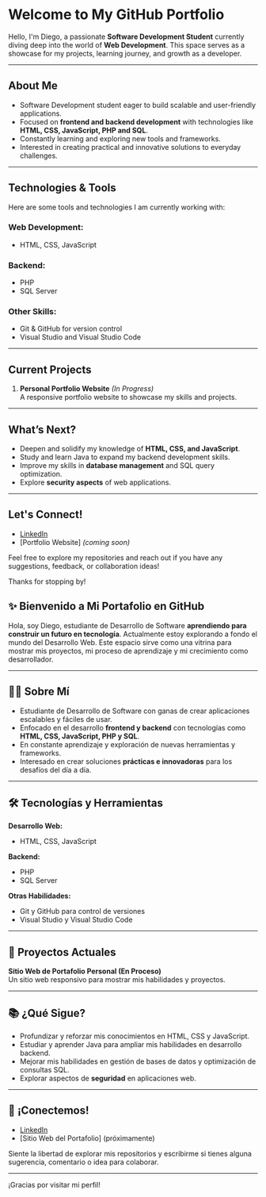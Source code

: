 # Welcome to My GitHub Portfolio

Hello, I'm Diego, a passionate **Software Development Student** currently diving deep into the world of **Web Development**. This space serves as a showcase for my projects, learning journey, and growth as a developer.  

---

## About Me

- Software Development student eager to build scalable and user-friendly applications.  
- Focused on **frontend and backend development** with technologies like **HTML, CSS, JavaScript, PHP and SQL**.  
- Constantly learning and exploring new tools and frameworks.  
- Interested in creating practical and innovative solutions to everyday challenges.

---

## Technologies & Tools

Here are some tools and technologies I am currently working with:  

### Web Development:
- HTML, CSS, JavaScript  

### Backend:
- PHP
- SQL Server

### Other Skills:
- Git & GitHub for version control  
- Visual Studio and Visual Studio Code  

---

## Current Projects

1. **Personal Portfolio Website** *(In Progress)*  
   A responsive portfolio website to showcase my skills and projects.  

---

## What’s Next?

- Deepen and solidify my knowledge of **HTML, CSS, and JavaScript**.  
- Study and learn Java to expand my backend development skills.
- Improve my skills in **database management** and SQL query optimization.  
- Explore **security aspects** of web applications.

---

## Let's Connect!

- [LinkedIn](https://www.linkedin.com/in/dialoma/)  
- [Portfolio Website] *(coming soon)*  

Feel free to explore my repositories and reach out if you have any suggestions, feedback, or collaboration ideas!  

Thanks for stopping by! 

## ✨ Bienvenido a Mi Portafolio en GitHub

Hola, soy Diego, estudiante de Desarrollo de Software **aprendiendo para construir un futuro en tecnología**. Actualmente estoy explorando a fondo el mundo del Desarrollo Web. Este espacio sirve como una vitrina para mostrar mis proyectos, mi proceso de aprendizaje y mi crecimiento como desarrollador.

---

## 🧑‍💻 Sobre Mí

- Estudiante de Desarrollo de Software con ganas de crear aplicaciones escalables y fáciles de usar.  
- Enfocado en el desarrollo **frontend y backend** con tecnologías como **HTML, CSS, JavaScript, PHP y SQL**.  
- En constante aprendizaje y exploración de nuevas herramientas y frameworks.  
- Interesado en crear soluciones **prácticas e innovadoras** para los desafíos del día a día.

---

## 🛠️ Tecnologías y Herramientas

**Desarrollo Web:**
- HTML, CSS, JavaScript

**Backend:**
- PHP  
- SQL Server

**Otras Habilidades:**
- Git y GitHub para control de versiones  
- Visual Studio y Visual Studio Code

---

## 🚧 Proyectos Actuales

**Sitio Web de Portafolio Personal (En Proceso)**  
Un sitio web responsivo para mostrar mis habilidades y proyectos.

---

## 📚 ¿Qué Sigue?

- Profundizar y reforzar mis conocimientos en HTML, CSS y JavaScript.  
- Estudiar y aprender Java para ampliar mis habilidades en desarrollo backend.  
- Mejorar mis habilidades en gestión de bases de datos y optimización de consultas SQL.  
- Explorar aspectos de **seguridad** en aplicaciones web.

---

## 🤝 ¡Conectemos!

- [LinkedIn](https://www.linkedin.com/in/dialoma/) 
- [Sitio Web del Portafolio] (próximamente)

Siente la libertad de explorar mis repositorios y escribirme si tienes alguna sugerencia, comentario o idea para colaborar.

---

¡Gracias por visitar mi perfil!
